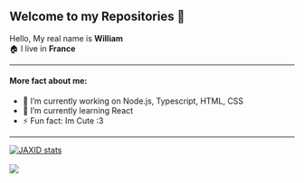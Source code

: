 ## Welcome to my Repositories 👋

Hello, My real name is **William**
<br/>🏠 I live in **France**
<br/>

<hr>

#### More fact about me:

- 🔭 I’m currently working on Node.js, Typescript, HTML, CSS
- 🌱 I’m currently learning React
- ⚡ Fun fact: Im Cute :3
<hr>

<a href="https://github.com/zaidal86">
  <img align="center" src="https://github-readme-stats.vercel.app/api?username=zaidal86&show_icons=true&include_all_commits=true&show_icons=true&title_color=fff&icon_color=79ff97&text_color=9f9f9f&bg_color=151515" alt="JAXID stats" />
</a>
<br><br>
<a href="https://github.com/zaidal86?tab=repositories">
  <img align="center" src="https://github-readme-stats.vercel.app/api/top-langs/?username=zaidal86&layout=compact&title_color=fff&icon_color=79ff97&text_color=9f9f9f&bg_color=151515" />
</a>
<br>
<br>
